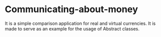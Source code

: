 # Communicating-about-money
It is a simple comparison application for real and virtual currencies. It is made to serve as an example for the usage of Abstract classes.
